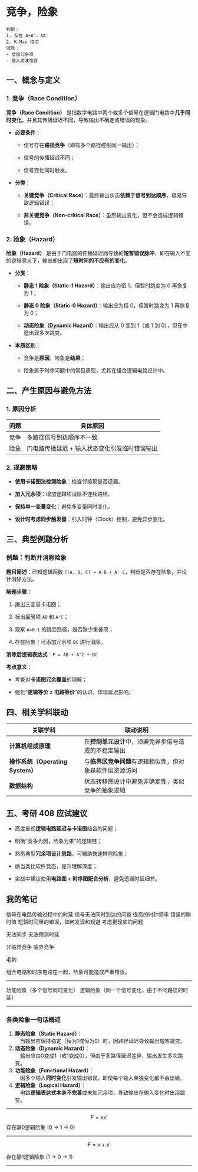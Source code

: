 
# 竞争，险象

```
判断：
1. 存在 A+A'，AA'
2. K-Map 相切
消除：
- 增加冗余项
- 接入滤波电容
```

## 一、概念与定义

### 1. 竞争（Race Condition）

**竞争（Race Condition）** 是指数字电路中两个或多个信号在逻辑门电路中**几乎同时变化**，并且其传播延迟不同，导致输出不确定或错误的现象。

- **必要条件**：
    
    - 信号存在**路径竞争**（即有多个路径控制同一输出）；
        
    - 信号的传播延迟不同；
        
    - 信号变化同时触发。
        
- **分类**：
    
    - **关键竞争（Critical Race）**：最终输出状态**依赖于信号到达顺序**，极易导致逻辑错误；
        
    - **非关键竞争（Non-critical Race）**：虽然输出变化，但不会造成逻辑错误。
        

### 2. 险象（Hazard）

**险象（Hazard）** 是由于门电路的传播延迟而导致的**短暂错误脉冲**，即在输入不变的逻辑意义下，输出却出现了**短时间的不应有的变化**。

- **分类**：
    
    - **静态 1 险象（Static-1 Hazard）**：输出应为恒 1，但暂时跳变为 0 再恢复为 1；
        
    - **静态 0 险象（Static-0 Hazard）**：输出应为恒 0，但暂时跳变为 1 再恢复为 0；
        
    - **动态险象（Dynamic Hazard）**：输出应从 0 变到 1（或 1 到 0），但在中途出现多次跳变。
        
- **本质区别**：
    
    - 竞争是**原因**，险象是**结果**；
        
    - 险象属于时序问题中的常见表现，尤其在组合逻辑电路设计中。
        

## 二、产生原因与避免方法

### 1. 原因分析

|问题|具体原因|
|---|---|
|竞争|多路径信号到达顺序不一致|
|险象|门电路传播延迟 + 输入状态变化引发临时错误输出|

### 2. 规避策略

- **使用卡诺图法检测险象**：检查邻接项是否遗漏。
    
- **加入冗余项**：增加逻辑项消除不连续路径。
    
- **保持单一变量变化**：避免多变量同时变化。
    
- **设计时考虑同步触发器**：引入时钟（Clock）控制，避免异步变化。
    

## 三、典型例题分析

### 例题：判断并消除险象

**题目简述**：已知逻辑函数 `F(A, B, C) = A·B + A'·C`，判断是否存在险象，并设计消除方法。

**解题步骤**：

1. 画出三变量卡诺图；
    
2. 标出最简项 `AB` 和 `A'C`；
    
3. 观察 `A=0→1` 的跳变路径，是否缺少重叠项；
    
4. 存在险象！可添加冗余项 `BC` 进行消除。
    

**消除后逻辑表达式**：`F = AB + A'C + BC`

**考点意义**：

- 考查对**卡诺图冗余覆盖**的理解；
    
- 强化“**逻辑等价 ≠ 电路等价**”的认识，体现延迟影响。
    

## 四、相关学科联动

|关联学科|联动说明|
|---|---|
|**计算机组成原理**|在**控制单元设计**中，须避免异步信号造成的不稳定输出|
|**操作系统（Operating System）**|与**临界区竞争问题**有逻辑相似性，但对象是软件层资源访问|
|**数据结构**|状态转移图设计中避免非确定性，类似竞争的抽象逻辑|

## 五、考研 408 应试建议

- 高度重视**逻辑电路延迟与卡诺图**结合的问题；
    
- 明确“竞争为因，险象为果”的逻辑链；
    
- 熟悉典型**冗余项设计思路**，可辅助快速排除险象；
    
- 适当类比软件竞态，提升理解深度；
    
- 实战中建议使用**电路图 + 时序图配合分析**，避免遗漏时延细节。

## 我的笔记

信号在电路传输过程中的时延
信号无法同时到达的问题
很高的时钟频率
错误的瞬时值
短暂时间里的错误，如何发现和规避
考虑更现实的问题

无法同步
无法预测时延

非临界竞争
临界竞争

毛刺

组合电路和时序电路在一起，险象可能造成严重错误。

---

功能险象（多个信号同时变化）
逻辑险象（同一个信号变化，由于不同路径的时延）

---

### 各类险象一句话概述

1. **静态险象（Static Hazard）**：  
     当输出应保持稳定（恒为1或恒为0）时，因路径延迟导致输出短暂跳变。
2. **动态险象（Dynamic Hazard）**：  
     输出应由0变成1（或1变成0），但由于多路径延迟差异，输出发生多次跳变。
3. **功能险象（Functional Hazard）**：  
     因多个输入**同时变化**引发输出错误，即使每个输入单独变化都不会出错。
4. **逻辑险象（Logical Hazard）**：  
     电路**逻辑表达式本身不完善**或未加冗余项，导致输出在输入变化时出现跳变。

---

$$
F=xx'
$$
存在静0逻辑险象 (0 -> 1 -> 0)

---

$$
F=x+x'
$$

存在静1逻辑险象 (1 -> 0 -> 1)

---
